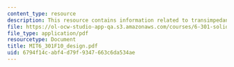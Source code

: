 ```yaml
---
content_type: resource
description: This resource contains information related to transimpedance amplifier.
file: https://ol-ocw-studio-app-qa.s3.amazonaws.com/courses/6-301-solid-state-circuits-fall-2010/6794f14cabf4d79f9347663c6da534ae_MIT6_301F10_design.pdf
file_type: application/pdf
resourcetype: Document
title: MIT6_301F10_design.pdf
uid: 6794f14c-abf4-d79f-9347-663c6da534ae
---
```

